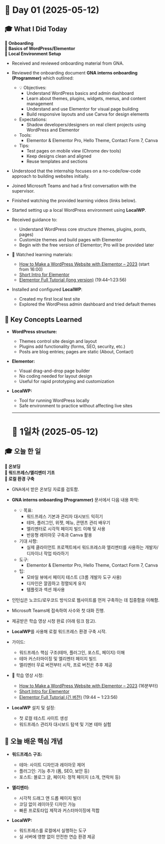 # 📅 Day 01 (2025-05-12)

## 🎓 What I Did Today

**📌 Onboarding**  
**📌 Basics of WordPress/Elementor**  
**📌 Local Environment Setup**

- Received and reviewed onboarding material from GNA.  
- Reviewed the onboarding document **GNA interns onboarding (Programmer)** which outlined:  
  - 💡 Objectives:  
    - Understand WordPress basics and admin dashboard  
    - Learn about themes, plugins, widgets, menus, and content management  
    - Understand and use Elementor for visual page building  
    - Build responsive layouts and use Canva for design elements  
  - Expectations:  
    - Shadow developers/designers on real client projects using WordPress and Elementor  
  - Tools:  
    - Elementor & Elementor Pro, Hello Theme, Contact Form 7, Canva  
  - Tips:  
    - Test pages on mobile view (Chrome dev tools)  
    - Keep designs clean and aligned  
    - Reuse templates and sections  

- Understood that the internship focuses on a no-code/low-code approach to building websites initially.  
- Joined Microsoft Teams and had a first conversation with the supervisor.  
- Finished watching the provided learning videos (links below).  
- Started setting up a local WordPress environment using **LocalWP**.  

- Received guidance to:  
  - Understand WordPress core structure (themes, plugins, posts, pages)  
  - Customize themes and build pages with Elementor  
  - Begin with the free version of Elementor; Pro will be provided later  

- 🎥 Watched learning materials:  
  - [How to Make a WordPress Website with Elementor – 2023](https://www.youtube.com/watch?v=ikeSpqhtKXk) (start from 16:00)  
  - [Short Intro for Elementor](https://www.youtube.com/watch?v=E15iQEm9KF8)  
  - [Elementor Full Tutorial (long version)](https://www.youtube.com/watch?v=QaH1xpoX5C4) (19:44–1:23:56)  

- Installed and configured **LocalWP**:  
  - Created my first local test site  
  - Explored the WordPress admin dashboard and tried default themes  

## 🧠 Key Concepts Learned

- **WordPress structure:**  
  - Themes control site design and layout  
  - Plugins add functionality (forms, SEO, security, etc.)  
  - Posts are blog entries; pages are static (About, Contact)  

- **Elementor:**  
  - Visual drag-and-drop page builder  
  - No coding needed for layout design  
  - Useful for rapid prototyping and customization  

- **LocalWP:**  
  - Tool for running WordPress locally  
  - Safe environment to practice without affecting live sites
 
  ---
  # 📅 1일차 (2025-05-12)

## 🎓 오늘 한 일

**📌 온보딩**  
**📌 워드프레스/엘리멘터 기초**  
**📌 로컬 환경 구축**

- GNA에서 받은 온보딩 자료를 검토함.  
- **GNA interns onboarding (Programmer)** 문서에서 다음 내용 파악:  
  - 💡 목표:  
    - 워드프레스 기본과 관리자 대시보드 익히기  
    - 테마, 플러그인, 위젯, 메뉴, 콘텐츠 관리 배우기  
    - 엘리멘터로 시각적 페이지 빌드 이해 및 사용  
    - 반응형 레이아웃 구축과 Canva 활용  
  - 기대 사항:  
    - 실제 클라이언트 프로젝트에서 워드프레스와 엘리멘터를 사용하는 개발자/디자이너 작업 따라하기  
  - 도구:  
    - Elementor & Elementor Pro, Hello Theme, Contact Form 7, Canva  
  - 팁:  
    - 모바일 뷰에서 페이지 테스트 (크롬 개발자 도구 사용)  
    - 디자인은 깔끔하고 정렬되게 유지  
    - 템플릿과 섹션 재사용  

- 인턴십은 노코드/로우코드 방식으로 웹사이트를 먼저 구축하는 데 집중함을 이해함.  
- Microsoft Teams에 접속하여 사수와 첫 대화 진행.  
- 제공받은 학습 영상 시청 완료 (아래 링크 참고).  
- **LocalWP**를 사용해 로컬 워드프레스 환경 구축 시작.  

- 가이드:  
  - 워드프레스 핵심 구조(테마, 플러그인, 포스트, 페이지) 이해  
  - 테마 커스터마이징 및 엘리멘터 페이지 빌드  
  - 엘리멘터 무료 버전부터 시작, 프로 버전은 추후 제공  

- 🎥 학습 영상 시청:  
  - [How to Make a WordPress Website with Elementor – 2023](https://www.youtube.com/watch?v=ikeSpqhtKXk) (16분부터)  
  - [Short Intro for Elementor](https://www.youtube.com/watch?v=E15iQEm9KF8)  
  - [Elementor Full Tutorial (긴 버전)](https://www.youtube.com/watch?v=QaH1xpoX5C4) (19:44 ~ 1:23:56)  

- **LocalWP** 설치 및 설정:  
  - 첫 로컬 테스트 사이트 생성  
  - 워드프레스 관리자 대시보드 탐색 및 기본 테마 실험  

## 🧠 오늘 배운 핵심 개념

- **워드프레스 구조:**  
  - 테마: 사이트 디자인과 레이아웃 제어  
  - 플러그인: 기능 추가 (폼, SEO, 보안 등)  
  - 포스트: 블로그 글, 페이지: 정적 페이지 (소개, 연락처 등)  

- **엘리멘터:**  
  - 시각적 드래그 앤 드롭 페이지 빌더  
  - 코딩 없이 레이아웃 디자인 가능  
  - 빠른 프로토타입 제작과 커스터마이징에 적합  

- **LocalWP:**  
  - 워드프레스를 로컬에서 실행하는 도구  
  - 실 서버에 영향 없이 안전한 연습 환경 제공  

